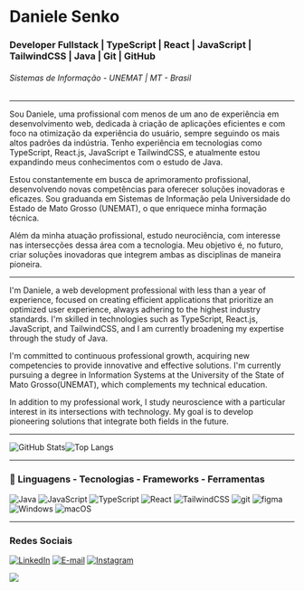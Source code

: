 # Daniele Senko

### Developer Fullstack | TypeScript | React | JavaScript | TailwindCSS | Java | Git | GitHub
###### Sistemas de Informação - UNEMAT | MT - Brasil

___

Sou Daniele, uma profissional com menos de um ano de experiência em desenvolvimento web, dedicada à criação de aplicações eficientes e com foco na otimização da experiência do usuário, sempre seguindo os mais altos padrões da indústria. Tenho experiência em tecnologias como TypeScript, React.js, JavaScript e TailwindCSS, e atualmente estou expandindo meus conhecimentos com o estudo de Java.

Estou constantemente em busca de aprimoramento profissional, desenvolvendo novas competências para oferecer soluções inovadoras e eficazes. Sou graduanda em Sistemas de Informação pela Universidade do Estado de Mato Grosso (UNEMAT), o que enriquece minha formação técnica.

Além da minha atuação profissional, estudo neurociência, com interesse nas intersecções dessa área com a tecnologia. Meu objetivo é, no futuro, criar soluções inovadoras que integrem ambas as disciplinas de maneira pioneira.
___

I'm Daniele, a web development professional with less than a year of experience, focused on creating efficient applications that prioritize an optimized user experience, always adhering to the highest industry standards. I'm skilled in technologies such as TypeScript, React.js, JavaScript, and TailwindCSS, and I am currently broadening my expertise through the study of Java.

I'm committed to continuous professional growth, acquiring new competencies to provide innovative and effective solutions. I'm currently pursuing a degree in Information Systems at the University of the State of Mato Grosso(UNEMAT), which complements my technical education.

In addition to my professional work, I study neuroscience with a particular interest in its intersections with technology. My goal is to develop pioneering solutions that integrate both fields in the future.
___
![GitHub Stats](https://github-readme-stats.vercel.app/api?username=daniele-senko&theme=transparent&bg_color=000&border_color=be7abb&show_icons=true&icon_color=e0bcdd&title_color=be7abb&text_color=FFF)![Top Langs](https://github-readme-stats-git-masterrstaa-rickstaa.vercel.app/api/top-langs/?username=daniele-senko&bg_color=000&border_color=be7abb&title_color=be7abb&text_color=e0bcdd)
____
### 🚀 Linguagens - Tecnologias - Frameworks - Ferramentas

![Java](https://img.shields.io/badge/java-%23000000.svg?style=for-the-badge&logo=java&logoColor=e0bcdd)
![JavaScript](https://img.shields.io/badge/javascript-%23000000.svg?style=for-the-badge&logo=javascript&logoColor=e0bcdd)
![TypeScript](https://img.shields.io/badge/typescript-%23000000.svg?style=for-the-badge&logo=typescript&logoColor=e0bcdd)
![React](https://img.shields.io/badge/react-%23000000.svg?style=for-the-badge&logo=react&logoColor=e0bcdd)
![TailwindCSS](https://img.shields.io/badge/tailwind%20CSS-%23000000.svg?style=for-the-badge&logo=tailwindcss&logoColor=e0bcdd)
![git](https://img.shields.io/badge/git-%23000000.svg?style=for-the-badge&logo=git&logoColor=e0bcdd)
![figma](https://img.shields.io/badge/figma-%23000000.svg?style=for-the-badge&logo=figma&logoColor=e0bcdd)
![Windows](https://img.shields.io/badge/windows-%23000000.svg?style=for-the-badge&logo=windows&logoColor=e0bcdd)
![macOS](https://img.shields.io/badge/mac%20os-%23000000.svg?style=for-the-badge&logo=macos&logoColor=e0bcdd)
___
### Redes Sociais

[![LinkedIn](https://img.shields.io/badge/LinkedIn-100000?style=for-the-badge&logo=linkedin&logoColor=e0bcdd)](https://www.linkedin.com/in/daniele-senko/)
[![E-mail](https://img.shields.io/badge/-Email-100000?style=for-the-badge&logo=microsoft-outlook&logoColor=e0bcdd)](mailto:danielesenko@hotmail.com)
[![Instagram](https://img.shields.io/badge/Instagram-100000?style=for-the-badge&logo=github&logoColor=e0bcdd)](https://www.instagram.com/danielesenko/)

<a href="https://visitorbadge.io/status?path=https%3A%2F%2Fgithub.com%2daniele-senko"><img src="https://api.visitorbadge.io/api/combined?path=https%3A%2F%2Fgithub.com%2daniele-senko&label=Visitantes%20(HOJE%2FTotal)&labelColor=%235b187e&countColor=%235b187e&labelStyle=upper" /></a>
